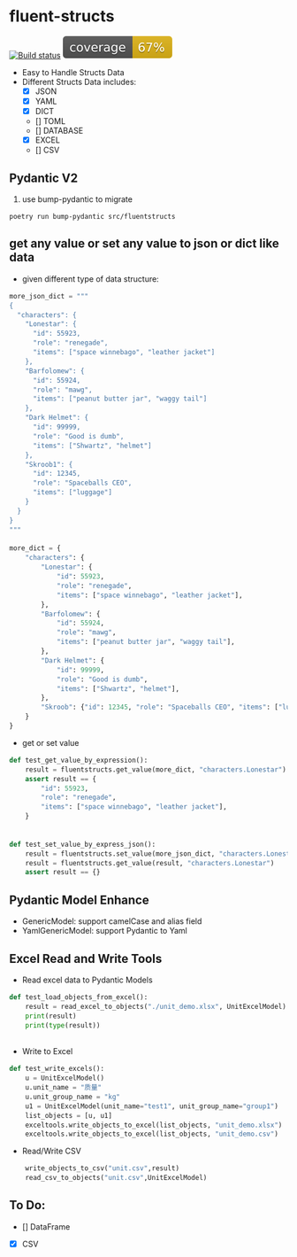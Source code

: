 # fluent-structs 

[![Build status](https://github.com/qdriven/fluentqa-structs/workflows/build/badge.svg)](https://github.com/qdriven/fluentqa-structs/actions/workflows/build.yml/badge.svg)
![Coverage Report](assets/images/coverage.svg)

- Easy to Handle Structs Data
- Different Structs Data includes:
  - [X] JSON
  - [X] YAML
  - [X] DICT
  - [] TOML
  - [] DATABASE
  - [X] EXCEL
  - [] CSV

## Pydantic V2
1. use bump-pydantic to migrate
```shell
poetry run bump-pydantic src/fluentstructs
```

## get any value or set any value to json or dict like data 

- given different type of data structure:
```python
more_json_dict = """
{
  "characters": {
    "Lonestar": {
      "id": 55923,
      "role": "renegade",
      "items": ["space winnebago", "leather jacket"]
    },
    "Barfolomew": {
      "id": 55924,
      "role": "mawg",
      "items": ["peanut butter jar", "waggy tail"]
    },
    "Dark Helmet": {
      "id": 99999,
      "role": "Good is dumb",
      "items": ["Shwartz", "helmet"]
    },
    "Skroob1": {
      "id": 12345,
      "role": "Spaceballs CEO",
      "items": ["luggage"]
    }
  }
}
"""

more_dict = {
    "characters": {
        "Lonestar": {
            "id": 55923,
            "role": "renegade",
            "items": ["space winnebago", "leather jacket"],
        },
        "Barfolomew": {
            "id": 55924,
            "role": "mawg",
            "items": ["peanut butter jar", "waggy tail"],
        },
        "Dark Helmet": {
            "id": 99999,
            "role": "Good is dumb",
            "items": ["Shwartz", "helmet"],
        },
        "Skroob": {"id": 12345, "role": "Spaceballs CEO", "items": ["luggage"]},
    }
}
```
- get or set value

```python
def test_get_value_by_expression():
    result = fluentstructs.get_value(more_dict, "characters.Lonestar")
    assert result == {
        "id": 55923,
        "role": "renegade",
        "items": ["space winnebago", "leather jacket"],
    }


def test_set_value_by_express_json():
    result = fluentstructs.set_value(more_json_dict, "characters.Lonestar", {})
    result = fluentstructs.get_value(result, "characters.Lonestar")
    assert result == {}

```

## Pydantic Model Enhance

- GenericModel: support camelCase and alias field
- YamlGenericModel: support Pydantic to Yaml

## Excel Read and Write Tools

- Read excel data to Pydantic Models
```python
def test_load_objects_from_excel():
    result = read_excel_to_objects("./unit_demo.xlsx", UnitExcelModel)
    print(result)
    print(type(result))



```
- Write to Excel

```python
def test_write_excels():
    u = UnitExcelModel()
    u.unit_name = "质量"
    u.unit_group_name = "kg"
    u1 = UnitExcelModel(unit_name="test1", unit_group_name="group1")
    list_objects = [u, u1]
    exceltools.write_objects_to_excel(list_objects, "unit_demo.xlsx")
    exceltools.write_objects_to_excel(list_objects, "unit_demo.csv")
```
- Read/Write CSV

```python
    write_objects_to_csv("unit.csv",result)
    read_csv_to_objects("unit.csv",UnitExcelModel)
```
## To Do:

- [] DataFrame
- [X] CSV
